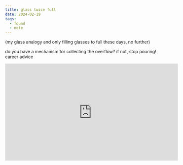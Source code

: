 ```yaml
---
title: glass twice full
date: 2024-02-19
tags:
  - found
  - note
---
```


(my glass analogy and only filling glasses to full these days, no further)

do you have a mechanism for collecting the overflow? if not, stop pouring!
career advice

<div data-responsive-youtube-container>

<iframe width="560" height="315" src="https://www.youtube-nocookie.com/embed/2ycVP8jpTgQ?si=t9xh1fAgawpZzqcC&amp;start=144" title="YouTube video player" frameborder="0" allow="accelerometer; autoplay; clipboard-write; encrypted-media; gyroscope; picture-in-picture; web-share" allowfullscreen></iframe>
</div>
